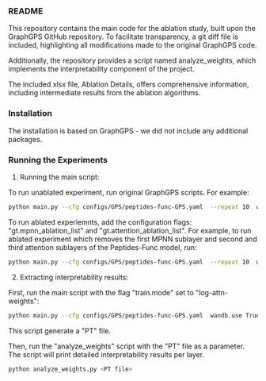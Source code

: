 ### README

This repository contains the main code for the ablation study, built upon the GraphGPS GitHub repository. To facilitate transparency, a git diff file is included, highlighting all modifications made to the original GraphGPS code.

Additionally, the repository provides a script named analyze_weights, which implements the interpretability component of the project.

The included xlsx file, Ablation Details, offers comprehensive information, including intermediate results from the ablation algorithms.
### Installation

The installation is based on GraphGPS - we did not include any additional packages.

### Running the Experiments

1. Running the main script:

To run unablated experiment, run original GraphGPS scripts. For example:

```bash
python main.py --cfg configs/GPS/peptides-func-GPS.yaml  --repeat 10  wandb.use True
```

To run ablated experiemnts, add the configuration flags: "gt.mpnn_ablation_list" and "gt.attention_ablation_list".
For example, to run ablated experiment which removes the first MPNN sublayer and second and third attention sublayers of the 
Peptides-Func model, run:
```bash
python main.py --cfg configs/GPS/peptides-func-GPS.yaml  --repeat 10  wandb.use True gt.mpnn_ablation_list [0] gt.attention_ablation_list [1,2]
```

2. Extracting interpretability results:

First, run the main script with the flag "train.mode" set to "log-attn-weights":
```bash
python main.py --cfg configs/GPS/peptides-func-GPS.yaml  wandb.use True train.mode log-attn-weights  
```
This script generate a "PT" file.

Then, run the "analyze_weights" script with the "PT" file as a parameter.
The script will print detailed interpretability results per layer.
```bash
python analyze_weights.py <PT file>  
```